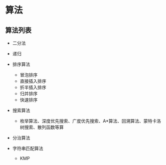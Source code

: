 # 算法
## 算法列表

* 二分法
* 递归
* 排序算法
    * 冒泡排序
    * 直接插入排序
    * 折半插入排序
    * 归并排序
    * 快速排序
* 搜索算法
    * 枚举算法、深度优先搜索、广度优先搜索、A*算法、回溯算法、蒙特卡洛树搜索、散列函数等算
    
* 分治算法

* 字符串匹配算法
    * KMP

